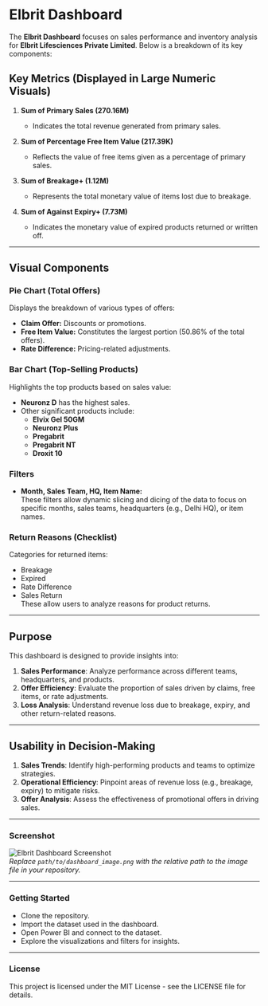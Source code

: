 # Elbrit Dashboard

The **Elbrit Dashboard** focuses on sales performance and inventory analysis for **Elbrit Lifesciences Private Limited**. Below is a breakdown of its key components:

## Key Metrics (Displayed in Large Numeric Visuals)
1. **Sum of Primary Sales (270.16M)**  
   - Indicates the total revenue generated from primary sales.

2. **Sum of Percentage Free Item Value (217.39K)**  
   - Reflects the value of free items given as a percentage of primary sales.

3. **Sum of Breakage+ (1.12M)**  
   - Represents the total monetary value of items lost due to breakage.

4. **Sum of Against Expiry+ (7.73M)**  
   - Indicates the monetary value of expired products returned or written off.

---

## Visual Components

### Pie Chart (Total Offers)
Displays the breakdown of various types of offers:
- **Claim Offer:** Discounts or promotions.
- **Free Item Value:** Constitutes the largest portion (50.86% of the total offers).
- **Rate Difference:** Pricing-related adjustments.

### Bar Chart (Top-Selling Products)
Highlights the top products based on sales value:
- **Neuronz D** has the highest sales.
- Other significant products include:
  - **Elvix Gel 50GM**
  - **Neuronz Plus**
  - **Pregabrit**
  - **Pregabrit NT**
  - **Droxit 10**

### Filters
- **Month, Sales Team, HQ, Item Name:**  
  These filters allow dynamic slicing and dicing of the data to focus on specific months, sales teams, headquarters (e.g., Delhi HQ), or item names.

### Return Reasons (Checklist)
Categories for returned items:
- Breakage
- Expired
- Rate Difference
- Sales Return  
These allow users to analyze reasons for product returns.

---

## Purpose
This dashboard is designed to provide insights into:
1. **Sales Performance**: Analyze performance across different teams, headquarters, and products.
2. **Offer Efficiency**: Evaluate the proportion of sales driven by claims, free items, or rate adjustments.
3. **Loss Analysis**: Understand revenue loss due to breakage, expiry, and other return-related reasons.

---

## Usability in Decision-Making
1. **Sales Trends**: Identify high-performing products and teams to optimize strategies.
2. **Operational Efficiency**: Pinpoint areas of revenue loss (e.g., breakage, expiry) to mitigate risks.
3. **Offer Analysis**: Assess the effectiveness of promotional offers in driving sales.

---

### Screenshot
![Elbrit Dashboard Screenshot]([path/to/dashboard_image.png](https://github.com/ABHISHEK0S1INGH/Elbrit-Lifesciences-Private-Limited-Dashboard/blob/095c41b6483e00f93db8c53e49b4f2c94c8b6971/Screenshot%202024-11-26%20230959.png))  
*Replace `path/to/dashboard_image.png` with the relative path to the image file in your repository.*

---

### Getting Started
- Clone the repository.
- Import the dataset used in the dashboard.
- Open Power BI and connect to the dataset.
- Explore the visualizations and filters for insights.

---

### License
This project is licensed under the MIT License - see the LICENSE file for details.
